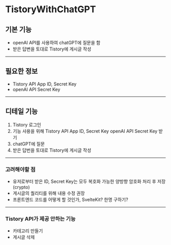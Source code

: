 # TistoryWithChatGPT

## 기본 기능

- openAI API를 사용하여 chatGPT에 질문을 함
- 받은 답변을 토대로 Tistory에 게시글 작성

---

## 필요한 정보

- Tistory API App ID, Secret Key
- openAI API Secret Key

---

## 디테일 기능

1. Tistory 로그인
2. 기능 사용을 위해 Tistory API App ID, Secret Key openAI API Secret Key 받기
3. chatGPT에 질문
4. 받은 답번을 토대로 Tistory에 게시글 작성

---

### 고려해야할 점

- 유저로부터 받은 ID, Secret Key는 모두 복호화 가능한 양방향 암호화 처리 후 저장 (crypto)
- 게시글의 퀄리티를 위해 내용 수정 권장
- 프론트엔드 코드를 어떻게 할 것인가, SvelteKit? 한명 구하기?

---

### Tistory API가 제공 안하는 기능

- 카테고리 만들기
- 게시글 삭제
